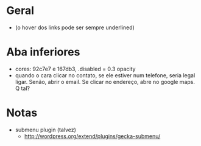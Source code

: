 
# Geral

* (o hover dos links pode ser sempre underlined)


# Aba inferiores

* cores: 92c7e7 e 167db3, .disabled = 0.3 opacity
* quando o cara clicar no contato, se ele estiver num telefone, seria legal ligar. Senão, abrir o email. Se clicar no endereço, abre no google maps. Q tal?


# Notas

* submenu plugin (talvez)
  * http://wordpress.org/extend/plugins/gecka-submenu/